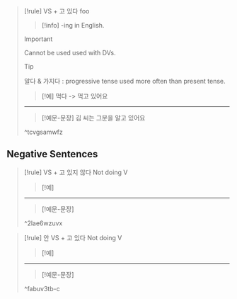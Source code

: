 ---
---


> [!rule] VS + 고 있다
> foo
> > [!info]
> > -ing in English.
>
> > [!important]
> > Cannot be used used with DVs.
>
> > [!tip]
> > 알다 & 가지다 : progressive tense used more often than present tense.
>
> > [!예]
> > 먹다 -> 먹고 있어요
> ---
> > [!예문-문장]
> > 김 씨는 그분을 알고 있어요
>
> ^tcvgsamwfz

## Negative Sentences

> [!rule] VS + 고 있지 않다
> Not doing V
> > [!예]
> >
> ---
> > [!예문-문장]
> >
>
> ^2lae6wzuvx

> [!rule] 안 VS + 고 있다
> Not doing V
> > [!예]
> >
> ---
> > [!예문-문장]
> >
>
> ^fabuv3tb-c
